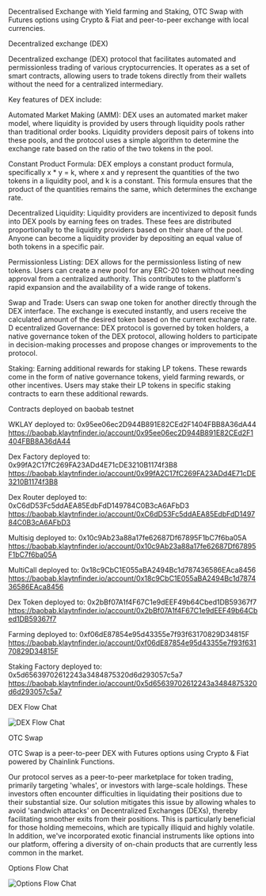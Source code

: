 Decentralised Exchange with Yield farming and Staking, OTC Swap with Futures options using Crypto & Fiat and peer-to-peer exchange with local currencies.

Decentralized exchange (DEX)

Decentralized exchange (DEX) protocol that facilitates automated and permissionless trading of various cryptocurrencies. It operates as a set of smart contracts, allowing users to trade tokens directly from their wallets without the need for a centralized intermediary.

Key features of DEX include:

Automated Market Making (AMM): DEX uses an automated market maker model, where liquidity is provided by users through liquidity pools rather than traditional order books. Liquidity providers deposit pairs of tokens into these pools, and the protocol uses a simple algorithm to determine the exchange rate based on the ratio of the two tokens in the pool.

Constant Product Formula: DEX employs a constant product formula, specifically x * y = k, where x and y represent the quantities of the two tokens in a liquidity pool, and k is a constant. This formula ensures that the product of the quantities remains the same, which determines the exchange rate.

Decentralized Liquidity: Liquidity providers are incentivized to deposit funds into DEX pools by earning fees on trades. These fees are distributed proportionally to the liquidity providers based on their share of the pool. Anyone can become a liquidity provider by depositing an equal value of both tokens in a specific pair.

Permissionless Listing: DEX allows for the permissionless listing of new tokens. Users can create a new pool for any ERC-20 token without needing approval from a centralized authority. This contributes to the platform's rapid expansion and the availability of a wide range of tokens.

Swap and Trade: Users can swap one token for another directly through the DEX interface. The exchange is executed instantly, and users receive the calculated amount of the desired token based on the current exchange rate.
D
ecentralized Governance: DEX protocol is governed by token holders, a native governance token of the DEX protocol, allowing holders to participate in decision-making processes and propose changes or improvements to the protocol.

Staking: Earning additional rewards for staking LP tokens. These rewards come in the form of native governance tokens, yield farming rewards, or other incentives. Users may stake their LP tokens in specific staking contracts to earn these additional rewards.

Contracts deployed on baobab testnet

WKLAY deployed to: 0x95ee06ec2D944B891E82CEd2F1404FBB8A36dA44
https://baobab.klaytnfinder.io/account/0x95ee06ec2D944B891E82CEd2F1404FBB8A36dA44

Dex Factory deployed to: 0x99fA2C17fC269FA23ADd4E71cDE3210B1174f3B8
https://baobab.klaytnfinder.io/account/0x99fA2C17fC269FA23ADd4E71cDE3210B1174f3B8

Dex Router deployed to:  0xC6dD53Fc5ddAEA85EdbFdD149784C0B3cA6AFbD3
https://baobab.klaytnfinder.io/account/0xC6dD53Fc5ddAEA85EdbFdD149784C0B3cA6AFbD3

Multisig deployed to: 0x10c9Ab23a88a17fe62687Df67895F1bC7f6ba05A
https://baobab.klaytnfinder.io/account/0x10c9Ab23a88a17fe62687Df67895F1bC7f6ba05A

MultiCall deployed to: 0x18c9CbC1E055aBA2494Bc1d787436586EAca8456
https://baobab.klaytnfinder.io/account/0x18c9CbC1E055aBA2494Bc1d787436586EAca8456

Dex Token deployed to: 0x2bBf07A1f4F67C1e9dEEF49b64Cbed1DB59367f7
https://baobab.klaytnfinder.io/account/0x2bBf07A1f4F67C1e9dEEF49b64Cbed1DB59367f7

Farming deployed to: 0xf06dE87854e95d43355e7f93f63170829D34815F
https://baobab.klaytnfinder.io/account/0xf06dE87854e95d43355e7f93f63170829D34815F

Staking Factory deployed to: 0x5d65639702612243a3484875320d6d293057c5a7
https://baobab.klaytnfinder.io/account/0x5d65639702612243a3484875320d6d293057c5a7

DEX Flow Chat

![DEX Flow Chat](https://cdn.dorahacks.io/static/files/18c2a92dafeeea47620722945cbb6d50.png)


OTC Swap

OTC Swap is a peer-to-peer DEX with Futures options using Crypto & Fiat powered by Chainlink Functions.

Our protocol serves as a peer-to-peer marketplace for token trading, primarily targeting 'whales', or investors with large-scale holdings. These investors often encounter difficulties in liquidating their positions due to their substantial size. Our solution mitigates this issue by allowing whales to avoid 'sandwich attacks' on Decentralized Exchanges (DEXs), thereby facilitating smoother exits from their positions. This is particularly beneficial for those holding memecoins, which are typically illiquid and highly volatile. In addition, we've incorporated exotic financial instruments like options into our platform, offering a diversity of on-chain products that are currently less common in the market.

Options Flow Chat

![Options Flow Chat](https://cdn.dorahacks.io/static/files/18c2a96ffb45791a2e5244e48b49fd89.jpeg)
